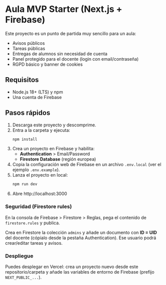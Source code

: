 # Aula MVP Starter (Next.js + Firebase)

Este proyecto es un punto de partida muy sencillo para un aula:

- Avisos públicos
- Tareas públicas
- Entregas de alumnos sin necesidad de cuenta
- Panel protegido para el docente (login con email/contraseña)
- RGPD básico y banner de cookies

## Requisitos

- Node.js 18+ (LTS) y npm
- Una cuenta de Firebase

## Pasos rápidos

1. Descarga este proyecto y descomprime.
2. Entra a la carpeta y ejecuta:
   ```bash
   npm install
   ```
3. Crea un proyecto en Firebase y habilita:
   - **Authentication** > Email/Password
   - **Firestore Database** (región europea)
4. Copia la configuración web de Firebase en un archivo `.env.local` (ver el ejemplo `.env.example`).
5. Lanza el proyecto en local:
   ```bash
   npm run dev
   ```
6. Abre http://localhost:3000

### Seguridad (Firestore rules)

En la consola de Firebase > Firestore > Reglas, pega el contenido de `firestore.rules` y publica.

Crea en Firestore la colección `admins` y añade un documento con **ID = UID** del docente (cópialo desde la pestaña Authentication). Ese usuario podrá crear/editar tareas y avisos.

### Despliegue

Puedes desplegar en Vercel: crea un proyecto nuevo desde este repositorio/carpeta y añade las variables de entorno de Firebase (prefijo `NEXT_PUBLIC_...`).
